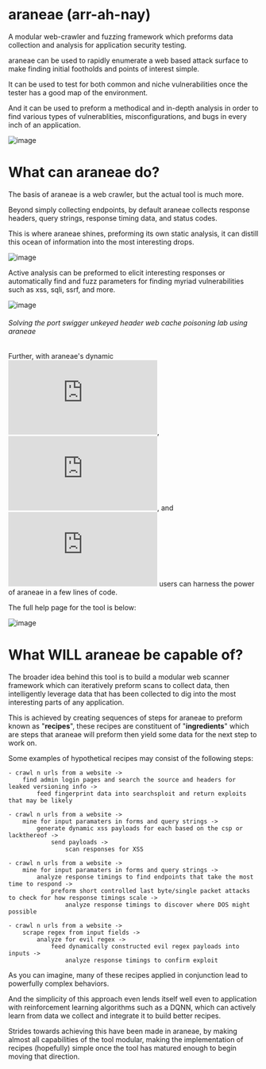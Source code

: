 # araneae (arr-ah-nay)

A modular web-crawler and fuzzing framework which preforms data collection and analysis for application security testing.

araneae can be used to rapidly enumerate a web based attack surface to make finding initial footholds and points of interest simple.

It can be used to test for both common and niche vulnerabilities once the tester has a good map of the environment.

And it can be used to preform a methodical and in-depth analysis in order to find various types of vulnerablities, misconfigurations, and bugs in every inch of an application.

![image](https://github.com/user-attachments/assets/ee840505-9aed-471d-ba7e-bf4f85a458ed)



# What can araneae do?

The basis of araneae is a web crawler, but the actual tool is much more.

Beyond simply collecting endpoints, by default araneae collects response headers, query strings, response timing data, and status codes.

This is where araneae shines, preforming its own static analysis, it can distill this ocean of information into the most interesting drops.

![image](https://github.com/user-attachments/assets/85a87051-c585-4e38-911a-edfb869682dd)



Active analysis can be preformed to elicit interesting responses or automatically find and fuzz parameters for finding myriad vulnerabilities such as xss, sqli, ssrf, and more.


![image](https://github.com/user-attachments/assets/28ef17bc-05e2-4d30-8640-1883ab527593)
###### *Solving the port swigger unkeyed header web cache poisoning lab using araneae* 



Further, with araneae's dynamic ![scanner scripts](https://github.com/malectricasoftware/araneae/blob/main/scripts/README.md), ![flagger rules](https://github.com/malectricasoftware/araneae/blob/main/rules/README.md), and ![analysis modules](https://github.com/malectricasoftware/araneae/blob/main/analysis/README.md) users can harness the power of araneae in a few lines of code.



The full help page for the tool is below:

![image](https://github.com/user-attachments/assets/1b01e59e-7e2c-41c7-9fc0-58362ac6ffe2)



# What **WILL** araneae be capable of?

The broader idea behind this tool is to build a modular web scanner framework which can iteratively preform scans to collect data, then intelligently leverage data that has been collected to dig into the most interesting parts of any application.

This is achieved by creating sequences of steps for araneae to preform known as "**recipes**", these recipes are constituent of "**ingredients**" which are steps that araneae will preform then yield some data for the next step to work on.

Some examples of hypothetical recipes may consist of the following steps:
    
    - crawl n urls from a website ->
        find admin login pages and search the source and headers for leaked versioning info ->
            feed fingerprint data into searchsploit and return exploits that may be likely
    
    - crawl n urls from a website ->
        mine for input paramaters in forms and query strings ->
            generate dynamic xss payloads for each based on the csp or lackthereof ->
                send payloads ->
                    scan responses for XSS
    
    - crawl n urls from a website ->
        mine for input paramaters in forms and query strings ->
            analyze response timings to find endpoints that take the most time to respond ->
                preform short controlled last byte/single packet attacks to check for how response timings scale ->
                    analyze response timings to discover where DOS might possible

    - crawl n urls from a website ->
        scrape regex from input fields ->
            analyze for evil regex ->
                feed dynamically constructed evil regex payloads into inputs ->
                    analyze response timings to confirm exploit


As you can imagine, many of these recipes applied in conjunction lead to powerfully complex behaviors.

And the simplicity of this approach even lends itself well even to application with reinforcement learning algorithms such as a DQNN, which can actively learn from data we collect and integrate it to build better recipes.



Strides towards achieving this have been made in araneae, by making almost all capabilities of the tool modular, making the implementation of recipes (hopefully) simple once the tool has matured enough to begin moving that direction.

